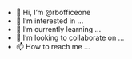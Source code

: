 - 👋 Hi, I’m @rbofficeone
- 👀 I’m interested in ...
- 🌱 I’m currently learning ...
- 💞️ I’m looking to collaborate on ...
- 📫 How to reach me ...

<!---
rbofficeone/rbofficeone is a ✨ special ✨ repository because its `README.md` (this file) appears on your GitHub profile.
You can click the Preview link to take a look at your changes.
--->
